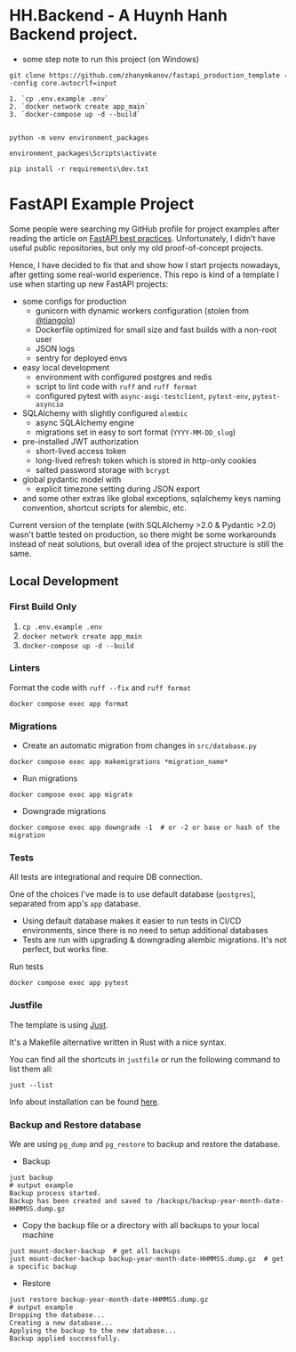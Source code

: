 # HH.Backend - A Huynh Hanh Backend project.

- some step note to run this project (on Windows)
```shell
git clone https://github.com/zhanymkanov/fastapi_production_template --config core.autocrlf=input

1. `cp .env.example .env`
2. `docker network create app_main`
3. `docker-compose up -d --build`


python -m venv environment_packages

environment_packages\Scripts\activate  

pip install -r requirements\dev.txt
```



# FastAPI Example Project
Some people were searching my GitHub profile for project examples after reading the article on [FastAPI best practices](https://github.com/zhanymkanov/fastapi-best-practices).
Unfortunately, I didn't have useful public repositories, but only my old proof-of-concept projects. 

Hence, I have decided to fix that and show how I start projects nowadays, after getting some real-world experience. 
This repo is kind of a template I use when starting up new FastAPI projects:
- some configs for production
  - gunicorn with dynamic workers configuration (stolen from [@tiangolo](https://github.com/tiangolo))
  - Dockerfile optimized for small size and fast builds with a non-root user
  - JSON logs
  - sentry for deployed envs
- easy local development
  - environment with configured postgres and redis
  - script to lint code with `ruff` and `ruff format`
  - configured pytest with `async-asgi-testclient`, `pytest-env`, `pytest-asyncio`
- SQLAlchemy with slightly configured `alembic`
  - async SQLAlchemy engine
  - migrations set in easy to sort format (`YYYY-MM-DD_slug`)
- pre-installed JWT authorization
  - short-lived access token
  - long-lived refresh token which is stored in http-only cookies
  - salted password storage with `bcrypt`
- global pydantic model with 
  - explicit timezone setting during JSON export
- and some other extras like global exceptions, sqlalchemy keys naming convention, shortcut scripts for alembic, etc.

Current version of the template (with SQLAlchemy >2.0 & Pydantic >2.0) wasn't battle tested on production, 
so there might be some workarounds instead of neat solutions, but overall idea of the project structure is still the same.

## Local Development

### First Build Only
1. `cp .env.example .env`
2. `docker network create app_main`
3. `docker-compose up -d --build`

### Linters
Format the code with `ruff --fix` and `ruff format`
```shell
docker compose exec app format
```

### Migrations
- Create an automatic migration from changes in `src/database.py`
```shell
docker compose exec app makemigrations *migration_name*
```
- Run migrations
```shell
docker compose exec app migrate
```
- Downgrade migrations
```shell
docker compose exec app downgrade -1  # or -2 or base or hash of the migration
```
### Tests
All tests are integrational and require DB connection. 

One of the choices I've made is to use default database (`postgres`), separated from app's `app` database.
- Using default database makes it easier to run tests in CI/CD environments, since there is no need to setup additional databases
- Tests are run with upgrading & downgrading alembic migrations. It's not perfect, but works fine. 

Run tests
```shell
docker compose exec app pytest
```
### Justfile
The template is using [Just](https://github.com/casey/just). 

It's a Makefile alternative written in Rust with a nice syntax.

You can find all the shortcuts in `justfile` or run the following command to list them all:
```shell
just --list
```
Info about installation can be found [here](https://github.com/casey/just#packages).
### Backup and Restore database
We are using `pg_dump` and `pg_restore` to backup and restore the database.
- Backup
```shell
just backup
# output example
Backup process started.
Backup has been created and saved to /backups/backup-year-month-date-HHMMSS.dump.gz
```

- Copy the backup file or a directory with all backups to your local machine
```shell
just mount-docker-backup  # get all backups
just mount-docker-backup backup-year-month-date-HHMMSS.dump.gz  # get a specific backup
```
- Restore
```shell
just restore backup-year-month-date-HHMMSS.dump.gz
# output example
Dropping the database...
Creating a new database...
Applying the backup to the new database...
Backup applied successfully.
```
